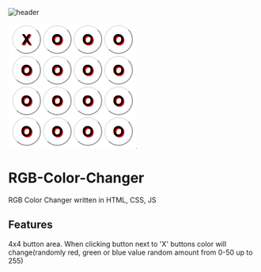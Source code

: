 ![header](https://capsule-render.vercel.app/api?type=slice&color=auto&height=300&section=header&text=color%20changer&fontSize=90)

![](Screen.gif)

# RGB-Color-Changer
RGB Color Changer written in HTML, CSS, JS

## Features
4x4 button area. When clicking button next to 'X' buttons color will change(randomly red, green or blue value random amount from 0-50 up to 255)

